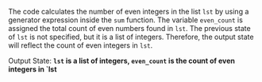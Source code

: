 The code calculates the number of even integers in the list `lst` by using a generator expression inside the `sum` function. The variable `even_count` is assigned the total count of even numbers found in `lst`. The previous state of `lst` is not specified, but it is a list of integers. Therefore, the output state will reflect the count of even integers in `lst`.

Output State: **`lst` is a list of integers, `even_count` is the count of even integers in `lst**